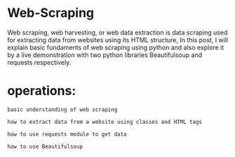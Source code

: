 # Web-Scraping
Web scraping, web harvesting, or web data extraction is data scraping used for extracting data from websites using its HTML structure, In this post, I will explain basic fundaments of web scraping using python and also explore it by a live demonstration with two python libraries Beautifulsoup and requests respectively.

# operations:

    basic understanding of web scraping

    how to extract data from a website using classes and HTML tags

    how to use requests module to get data

    how to use Beautifulsoup
